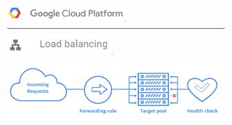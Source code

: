 ![](../images/gcp-platformlogo.png)

---
![](../images/gcp-networking-loadbalancing.png)

![](../images/network_load_balancing.png)
